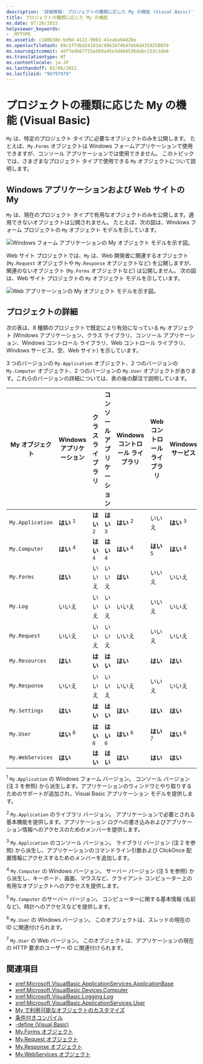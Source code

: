 ```yaml
---
description: '詳細情報: プロジェクトの種類に応じた My の機能 (Visual Basic)'
title: プロジェクトの種類に応じた My の機能
ms.date: 07/20/2015
helpviewer_keywords:
- _MYTYPE
ms.assetid: c188b38e-bd9d-4121-9983-41ea6a94d28e
ms.openlocfilehash: 69c1ffdbd241816c9061bf4b4feb6d4359258059
ms.sourcegitcommit: ddf7edb67715a5b9a45e3dd44536dabc153c1de0
ms.translationtype: HT
ms.contentlocale: ja-JP
ms.lasthandoff: 02/06/2021
ms.locfileid: "99797979"
---
```

# <a name="how-my-depends-on-project-type-visual-basic"></a>プロジェクトの種類に応じた My の機能 (Visual Basic)

`My` は、特定のプロジェクト タイプに必要なオブジェクトのみを公開します。 たとえば、`My.Forms` オブジェクトは Windows フォームアプリケーションで使用できますが、コンソール アプリケーションでは使用できません。 このトピックでは、さまざまなプロジェクト タイプで使用できる `My` オブジェクトについて説明します。  
  
## <a name="my-in-windows-applications-and-web-sites"></a>Windows アプリケーションおよび Web サイトの My  

 `My` は、現在のプロジェクト タイプで有用なオブジェクトのみを公開します。適用できないオブジェクトは公開されません。 たとえば、次の図は、Windows フォーム プロジェクトの `My` オブジェクト モデルを示しています。  
  
 ![Windows フォーム アプリケーションの My オブジェクト モデルを示す図。](./media/how-my-depends-on-project-type/my-object-model-windows-forms.png)  
  
 Web サイト プロジェクトでは、`My` は、Web 開発者に関連するオブジェクト (`My.Request` オブジェクトや `My.Response` オブジェクトなど) を公開しますが、関連のないオブジェクト (`My.Forms` オブジェクトなど) は公開しません。 次の図は、Web サイト プロジェクトの `My` オブジェクト モデルを示しています。  
  
 ![Web アプリケーションの My オブジェクト モデルを示す図。](./media/how-my-depends-on-project-type/my-object-model-web.png)  
  
## <a name="project-details"></a>プロジェクトの詳細  

 次の表は、8 種類のプロジェクトで既定により有効になっている `My` オブジェクト (Windows アプリケーション、クラス ライブラリ、コンソール アプリケーション、Windows コントロール ライブラリ、Web コントロール ライブラリ、Windows サービス、空、Web サイト) を示しています。  
  
 3 つのバージョンの `My.Application` オブジェクト、2 つのバージョンの `My.Computer` オブジェクト、2 つのバージョンの `My.User` オブジェクトがあります。これらのバージョンの詳細については、表の後の脚注で説明しています。  
  
|My オブジェクト|Windows アプリケーション|クラス ライブラリ|コンソール アプリケーション|Windows コントロール ライブラリ|Web コントロール ライブラリ|Windows サービス|Empty|Web サイト|  
|---|---|---|---|---|---|---|---|---|  
|`My.Application`|**はい** <sup>1</sup>|**はい** <sup>2</sup>|**はい** <sup>3</sup>|**はい** <sup>2</sup>|いいえ|**はい** <sup>3</sup>|いいえ|いいえ|  
|`My.Computer`|**はい** <sup>4</sup>|**はい** <sup>4</sup>|**はい** <sup>4</sup>|**はい** <sup>4</sup>|**はい** <sup>5</sup>|**はい** <sup>4</sup>|いいえ|**はい** <sup>5</sup>|  
|`My.Forms`|**はい**|いいえ|いいえ|**はい**|いいえ|いいえ|いいえ|いいえ|  
|`My.Log`|いいえ|いいえ|いいえ|いいえ|いいえ|いいえ|いいえ|**はい**|  
|`My.Request`|いいえ|いいえ|いいえ|いいえ|いいえ|いいえ|いいえ|**はい**|  
|`My.Resources`|**はい**|**はい**|**はい**|**はい**|**はい**|**はい**|いいえ|いいえ|  
|`My.Response`|いいえ|いいえ|いいえ|いいえ|いいえ|いいえ|いいえ|**はい**|  
|`My.Settings`|**はい**|**はい**|**はい**|**はい**|**はい**|**はい**|いいえ|いいえ|  
|`My.User`|**はい** <sup>6</sup>|**はい** <sup>6</sup>|**はい** <sup>6</sup>|**はい** <sup>6</sup>|**はい** <sup>7</sup>|**はい** <sup>6</sup>|いいえ|**はい** <sup>7</sup>|  
|`My.WebServices`|**はい**|**はい**|**はい**|**はい**|**はい**|**はい**|いいえ|いいえ|  
  
 <sup>1</sup> `My.Application` の Windows フォーム バージョン。 コンソール バージョン (注 3 を参照) から派生します。アプリケーションのウィンドウとやり取りするためのサポートが追加され、Visual Basic アプリケーション モデルを提供します。  
  
 <sup>2</sup> `My.Application` のライブラリ バージョン。 アプリケーションで必要とされる基本機能を提供します。アプリケーション ログへの書き込みおよびアプリケーション情報へのアクセスのためのメンバーを提供します。  
  
 <sup>3</sup> `My.Application` のコンソール バージョン。 ライブラリ バージョン (注 2 を参照) から派生し、アプリケーションのコマンドライン引数および ClickOnce 配置情報にアクセスするためのメンバーを追加します。  
  
 <sup>4</sup> `My.Computer` の Windows バージョン。 サーバー バージョン (注 5 を参照) から派生し、キーボード、画面、マウスなど、クライアント コンピューター上の有用なオブジェクトへのアクセスを提供します。  
  
 <sup>5</sup> `My.Computer` のサーバー バージョン。 コンピューターに関する基本情報 (名前など)、時計へのアクセスなどを提供します。  
  
 <sup>6</sup> `My.User` の Windows バージョン。 このオブジェクトは、スレッドの現在の ID に関連付けられます。  
  
 <sup>7</sup> `My.User` の Web バージョン。 このオブジェクトは、アプリケーションの現在の HTTP 要求のユーザー ID に関連付けられます。  
  
## <a name="see-also"></a>関連項目

- <xref:Microsoft.VisualBasic.ApplicationServices.ApplicationBase>
- <xref:Microsoft.VisualBasic.Devices.Computer>
- <xref:Microsoft.VisualBasic.Logging.Log>
- <xref:Microsoft.VisualBasic.ApplicationServices.User>
- [My で利用可能なオブジェクトのカスタマイズ](../customizing-extending-my/customizing-which-objects-are-available-in-my.md)
- [条件付きコンパイル](../../programming-guide/program-structure/conditional-compilation.md)
- [-define (Visual Basic)](../../reference/command-line-compiler/define.md)
- [My.Forms オブジェクト](../../language-reference/objects/my-forms-object.md)
- [My.Request オブジェクト](../../language-reference/objects/my-request-object.md)
- [My.Response オブジェクト](../../language-reference/objects/my-response-object.md)
- [My.WebServices オブジェクト](../../language-reference/objects/my-webservices-object.md)
